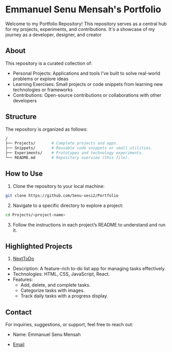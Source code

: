 # Emmanuel Senu Mensah's Portfolio

Welcome to my Portfolio Repository! This repository serves as a central hub for my projects, experiments, and contributions. It's a showcase of my journey as a developer, designer, and creator

## About

This repository is a curated collection of:

* Personal Projects: Applications and tools I’ve built to solve real-world problems or explore ideas
* Learning Exercises: Small projects or code snippets from learning new technologies or frameworks
* Contributions: Open-source contributions or collaborations with other developers

## Structure

The repository is organized as follows:

```bash
/
├── Projects/       # Complete projects and apps.
├── Snippets/       # Reusable code snippets or small utilities.
├── Experiments/    # Prototypes and technology experiments.
└── README.md       # Repository overview (this file).

```

## How to Use

1. Clone the repository to your local machine:

```bash
git clone https://github.com/Senu-sesi2/Portfolio
```

2. Navigate to a specific directory to explore a project:

```bash
cd Projects/<project-name>
```

3. Follow the instructions in each project’s README to understand and run it.

## Highlighted Projects

1. [NextToDo](https://github.com/Senu-sesi2/Portfolio/tree/main/NextToDo)

* Description: A feature-rich to-do list app for managing tasks effectively.
* Technologies: HTML, CSS, JavaScript, React.
* Features:
    * Add, delete, and complete tasks.
    * Categorize tasks with images.
    * Track daily tasks with a progress display.

## Contact
For inquiries, suggestions, or support, feel free to reach out:
* Name: Emmanuel Senu Mensah

* [Email](senu.e30@gmail.com)
